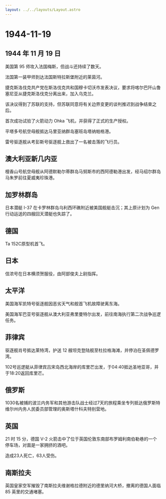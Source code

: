 ```yaml
---
layout: ../../layouts/Layout.astro
---
```


# 1944-11-19

## 1944 年 11 月 19 日

美国第 95 师攻入法国梅斯，但战斗还持续了数天。

法国第一装甲师到达法国斯特拉斯堡附近的莱茵河。

捷克斯洛伐克共产党在斯洛伐克共和国穆卡切沃市发表决议，要求将喀尔巴阡山鲁塞尼亚从捷克斯洛伐克分离出来，加入乌克兰。

该决议得到了苏联的支持，但苏联同意将有关边界变更的谈判推迟到战争结束之后。

首次成功试验了火箭动力 Ohka 飞机，并获得了正式的生产授权。

平塔多号航空母舰抵达马里亚纳群岛塞班岛塔纳帕格港。

雷号驱逐舰从考彭斯号驱逐舰上救出了一名被击落的飞行员。

## 澳大利亚新几内亚

檀香山号航空母舰从阿德默勒尔蒂群岛马努斯市的西阿德勒港出发，经马绍尔群岛马朱罗前往夏威夷珍珠港。

## 加罗林群岛

日本潜艇 I-37 在卡罗林群岛乌利西环礁附近被美国舰艇击沉；其上原计划为 Gen
行动运送的四艘回天潜艇也失踪了。

## 德国

Ta 152C原型机首飞。

## 日本

信浓号在日本横须贺服役，由阿部俊夫上尉指挥。

## 太平洋

美国海军凯特号驱逐舰因恶劣天气和舰首飞机故障驶离东海。

美国海军巴亚号驱逐舰从澳大利亚弗里曼特尔出发，前往南海执行第二次战争巡逻任务。

## 菲律宾

驱逐舰肖号抵达莱特湾，护送 12
艘坦克登陆舰至杜拉格海滩，并停泊在圣佩德罗湾。

102号巡逻艇从菲律宾吕宋岛西北海岸的库里芒出发，于04:40抵达圣地亚哥，并于18:20返回库里芒。

## 俄罗斯

1030名被捕的波兰内务军和其他游击队战士经过7天的旅程乘坐专列抵达俄罗斯特维尔州内务人民委员部管理的奥斯塔什科夫特别营地。

## 英国

21 时 15 分，德国 V-2
火箭击中了位于英国伦敦东南部布罗姆利南伯勒巷的一个停车场，对面是一家拥挤的酒吧。

造成23人死亡，63人受伤。

## 南斯拉夫

英国皇家空军摧毁了南斯拉夫维谢格拉德附近的德里纳河大桥，撤离的德国人面临
85 英里的交通堵塞。